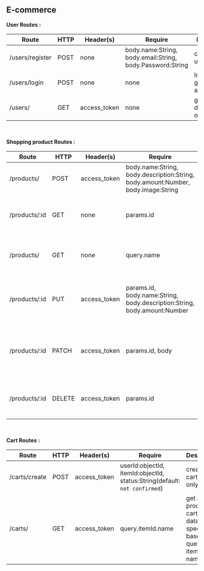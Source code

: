 ## E-commerce

**User Routes :**

Route|HTTP|Header(s)|Require|Description|
|---|---|---|---|---|
|/users/register|POST|none|body.name:String, body.email:String, body.Password:String | create new user |
|/users/login|POST|none|none|login and generate access_token|
|/users/|GET|access_token|none|get all user data(admin only)|

<br>

**Shopping product Routes :**

Route|HTTP|Header(s)|Require|Description|
|---|---|---|---|---|
|/products/|POST|access_token|body.name:String, body.description:String, body.amount:Number, body.image:String| create new item (author only) |
|/products/:id|GET|none|params.id| read/see item with id matched with params|
|/products/|GET|none|query.name|get all products, or item with name in query|
|/products/:id|PUT|access_token|params.id, body.name:String, body.description:String, body.amount:Number| update all item data with specific id(author only)|
|/products/:id|PATCH|access_token|params.id, body | update specific item data with specific id(author only) |
|/products/:id|DELETE|access_token|params.id| delete item with specific id(author and admin)|

<br>

**Cart Routes :**

Route|HTTP|Header(s)|Require|Description|
|---|---|---|---|---|
|/carts/create|POST|access_token|userId:objectId, itemId:objectId, status:String(default: `not confirmed`)|create new cart(author only)|
|/carts/|GET|access_token|query.itemId.name | get all products on cart database or specific based on query itemId name|



